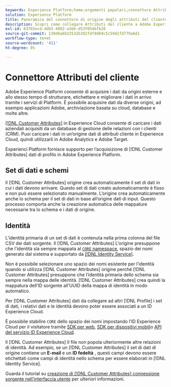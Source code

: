 ```yaml
---
keywords: Experience Platform;home;argomenti popolari;connettore Attributi del cliente
solution: Experience Platform
title: Panoramica del connettore di origine degli attributi del cliente
description: Scopri come collegare Attributi del cliente a Adobe Experience Platform utilizzando le API o l’interfaccia utente
exl-id: 63765ecd-ddb5-4992-a3de-d53f054bfb28
source-git-commit: 139d6a6632532b392fdf8d69c5c59d1fd779a6d1
workflow-type: tm+mt
source-wordcount: '411'
ht-degree: 8%

---
```


# Connettore Attributi del cliente

Adobe Experience Platform consente di acquisire i dati da origini esterne e allo stesso tempo di strutturare, etichettare e migliorare i dati in arrivo tramite i servizi di Platform. È possibile acquisire dati da diverse origini, ad esempio applicazioni Adobe, archiviazione basata su cloud, database e molte altre.

[[!DNL Customer Attributes]](https://experienceleague.adobe.com/docs/core-services/interface/services/customer-attributes/attributes.html?lang=en) in Experience Cloud consente di caricare i dati aziendali acquisiti da un database di gestione delle relazioni con i clienti (CRM). Puoi caricare i dati in un’origine dati di attributi cliente in Experience Cloud, quindi utilizzarli in Adobe Analytics e Adobe Target.

Experienci Platform fornisce supporto per l’acquisizione di [!DNL Customer Attributes] dati di profilo in Adobe Experience Platform.

## Set di dati e schemi

Il [!DNL Customer Attributes] origine crea automaticamente il set di dati in cui i dati devono arrivare. Questo set di dati creato automaticamente è fisso e non può essere selezionato manualmente. L’origine crea automaticamente anche lo schema per il set di dati in base all’origine dati di input. Questo processo comporta anche la creazione automatica delle mappature necessarie tra lo schema e i dati di origine.

## Identità

L’identità primaria di un set di dati è contenuta nella prima colonna del file CSV dei dati sorgente. Il [!DNL Customer Attributes] L&#39;origine presuppone che l&#39;identità sia sempre mappata al [`CORE` namespace](../../../identity-service/namespaces.md), spazio dei nomi generato dal sistema e supportato da [[!DNL Identity Service]](../../../identity-service/home.md).

Non è possibile selezionare uno spazio dei nomi esistente per l’identità quando si utilizza [!DNL Customer Attributes] origine perché [!DNL Customer Attributes] presuppone che l’identità primaria dello schema sia sempre nella mappa delle identità. [!DNL Customer Attributes] crea quindi la mappatura dell’ID sorgente all’UUID della mappa di identità in modo automatico.

Per [!DNL Customer Attributes] dati da collegare ad altri [!DNL Profile] i set di dati, i relativi dati e le identità devono poter essere associati a un ID Experience Cloud.

È possibile stabilire `CORE` dello spazio dei nomi impostando l’ID Experience Cloud per il visitatore tramite [SDK per web](https://experienceleague.adobe.com/docs/experience-platform/edge/identity/overview.html?lang=en), [SDK per dispositivi mobili](https://developer.adobe.com/client-sdks/documentation/mobile-core/identity/)o [API del servizio ID Experience Cloud](https://experienceleague.adobe.com/docs/id-service/using/intro/overview.html?lang=it).

Il [!DNL Customer Attributes] Il file non popola ulteriormente altre relazioni di identità. Ad esempio, se un [!DNL Customer Attributes] il set di dati di origine contiene un **E-mail** e un **ID fedeltà** , questi campi devono essere etichettati come campi di identità nello schema per essere elaborati in [!DNL Identity Service].

Guarda il tutorial su [creazione di [!DNL Customer Attributes] connessione sorgente nell’interfaccia utente](../../tutorials/ui/create/adobe-applications/customer-attributes.md) per ulteriori informazioni.
